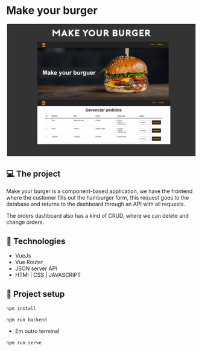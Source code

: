 # Make your burger
<p align="center" >
  <img alt="Rocket.Q" src="capa.png" width="500px">
</p>


## 💻 The project
<p>
  Make your burger is a component-based application, we have the frontend where the customer fills out the hamburger form, this request goes to the database and returns to the dashboard through an API with all requests.
</p>
<p>
  The orders dashboard also has a kind of CRUD, where we can delete and change orders.
</p>

## 🚀 Technologies
* VueJs
* Vue Router
* JSON server API
* HTMl | CSS | JAVASCRIPT

## :wrench: Project setup
```
npm install
```
```
npm run backend
```
* Em outro terminal
```
npm run serve
```
